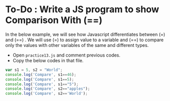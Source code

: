 # To-Do : Write a JS program to show Comparison With (==)



In the below example, we will see how Javascript differentiates between (=) and (==) . We will use (=) to assign value to a variable and (==) to compare only the values with other variables of the same and different types.


- Open `practice13.js` and comment previous codes.
- Copy the below codes in that file.


```js
var s1 = 5, s2 = "World";
console.log('Compare', s1==46);
console.log('Compare', s1==5);
console.log('Compare', s1=="5");
console.log('Compare', s2=="apples");
console.log('Compare', s2=='World');
```
